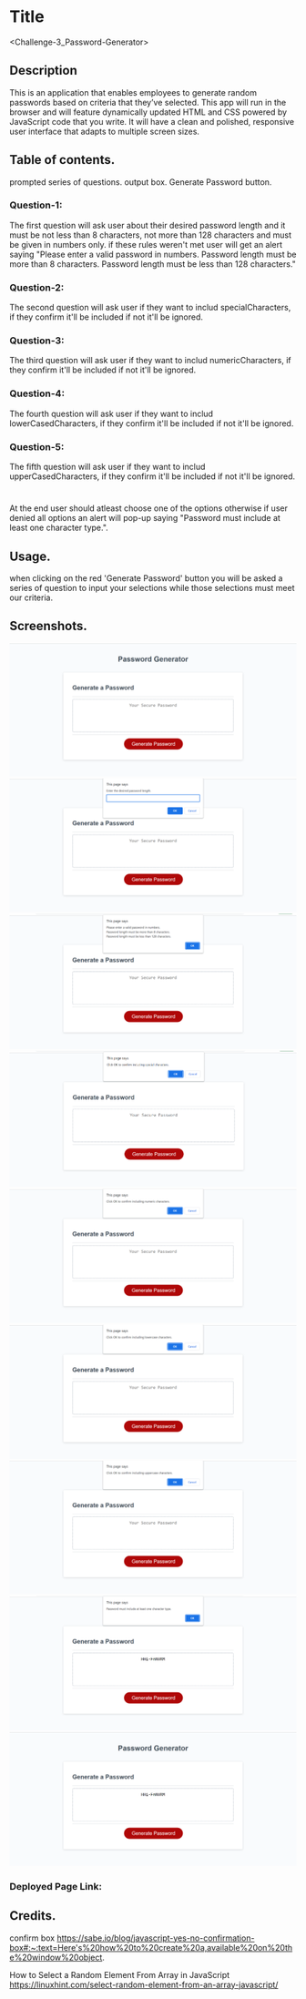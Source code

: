 # Title
<Challenge-3_Password-Generator>

## Description 
This is an application that enables employees to generate random passwords based on criteria that they’ve selected. This app will run in the browser and will feature dynamically updated HTML and CSS powered by JavaScript code that you write. It will have a clean and polished, responsive user interface that adapts to multiple screen sizes.



 ## Table of contents.
prompted series of questions. 
output box.
Generate Password button.


 ### Question-1:
 The first question will ask user about their desired password length and it must be not less than 8 characters, not more than 128 characters and must be given in numbers only.
 if these rules weren't met user will get an alert saying
  "Please enter a valid password in numbers.
   Password length must be more than 8 characters.
   Password length must be less than 128 characters."

 ### Question-2:
 The second question will ask user if they want to includ specialCharacters, if they confirm it'll be included if not it'll be ignored.

 ### Question-3:
 The third question will ask user if they want to includ numericCharacters, if they confirm it'll be included if not it'll be ignored.

 ### Question-4:
 The fourth question will ask user if they want to includ lowerCasedCharacters, if they confirm it'll be included if not it'll be ignored.

 ### Question-5:
 The fifth question will ask user if they want to includ upperCasedCharacters, if they confirm it'll be included if not it'll be ignored.

#
At the end user should atleast choose one of the options otherwise if user denied all options an alert will pop-up saying "Password must include at least one character type.".

 ## Usage.
  when clicking on the red 'Generate Password' button you will be asked a series of question to input your selections while those selections must meet our criteria.

 ## Screenshots.

![example-1 showing how the page looks ](./Assets/images/1.png)
![example-2 showing 1st question ](./Assets/images/2.png)
![example-3 showing 2nd question](./Assets/images/3.png)
![example-4 showing PASSWORD LENGTH ALERT](./Assets/images/4.png)
![example-5 showing 3rd question ](./Assets/images/5.png)
![example-6 showing 4th question ](./Assets/images/6.png)
![example-7 showing 5th question ](./Assets/images/7.png)
![example-8 showing CHARACTERS ALERT ](./Assets/images/9.png)
![example-9 showing final password ](./Assets/images/8.png)

### Deployed Page Link:







## Credits.

confirm box
https://sabe.io/blog/javascript-yes-no-confirmation-box#:~:text=Here's%20how%20to%20create%20a,available%20on%20the%20window%20object.

How to Select a Random Element From Array in JavaScript
https://linuxhint.com/select-random-element-from-an-array-javascript/
